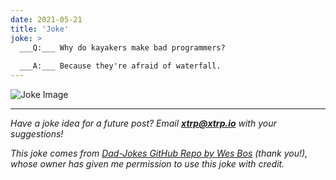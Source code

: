 ```yaml
---
date: 2021-05-21
title: 'Joke'
joke: >
  ___Q:___ Why do kayakers make bad programmers?
  
  ___A:___ Because they're afraid of waterfall.
---
```


![Joke Image](https://private.xtrp.io/projects/DailyDeveloperJokes/public_image_server/images/5e1259082460c.png)

---
*Have a joke idea for a future post? Email **[xtrp@xtrp.io](mailto:xtrp@xtrp.io)** with your suggestions!*

*This joke comes from [Dad-Jokes GitHub Repo by Wes Bos](https://github.com/wesbos/dad-jokes) (thank you!), whose owner has given me permission to use this joke with credit.*

<!-- 
Joke text:
**Q:** Why do kayakers make bad programmers?

**A:** Because they're afraid of waterfall.
 -->

